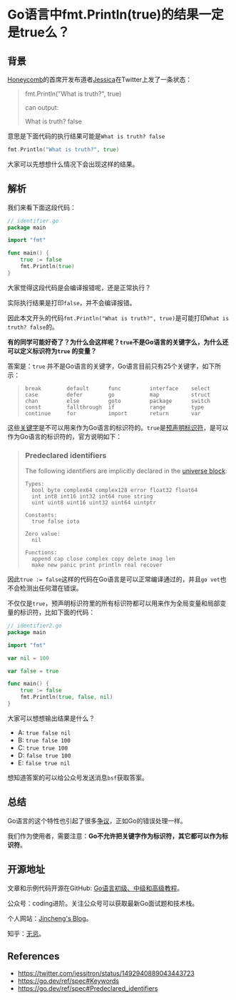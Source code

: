 # Go语言中fmt.Println(true)的结果一定是true么？

##  背景

[Honeycomb](https://www.honeycomb.io/)的首席开发布道者[Jessica](https://twitter.com/jessitron)在Twitter上发了一条状态：

> fmt.Println("What is truth?", true)
>
> can output:
>
> What is truth? false

意思是下面代码的执行结果可能是`What is truth? false`

```go
fmt.Println("What is truth?", true)
```

大家可以先想想什么情况下会出现这样的结果。



## 解析

我们来看下面这段代码：

```go
// identifier.go
package main

import "fmt"

func main() {
	true := false
	fmt.Println(true)
}
```

大家觉得这段代码是会编译报错呢，还是正常执行？

实际执行结果是打印`false`，并不会编译报错。

因此本文开头的代码`fmt.Println("What is truth?", true)`是可能打印`What is truth? false`的。

**有的同学可能好奇了？为什么会这样呢？`true`不是Go语言的关键字么，为什么还可以定义标识符为`true` 的变量？**

答案是：`true` 并不是Go语言的关键字，Go语言目前只有25个关键字，如下所示：

> ```
> break        default      func         interface    select
> case         defer        go           map          struct
> chan         else         goto         package      switch
> const        fallthrough  if           range        type
> continue     for          import       return       var
> ```

这些[关键字](https://go.dev/ref/spec#Keywords)是不可以用来作为Go语言的标识符的。`true`是[预声明标识符](https://go.dev/ref/spec#Predeclared_identifiers)，是可以作为Go语言的标识符的，官方说明如下：

> ### Predeclared identifiers
>
> The following identifiers are implicitly declared in the [universe block](https://go.dev/ref/spec#Blocks):
>
> ```
> Types:
> 	bool byte complex64 complex128 error float32 float64
> 	int int8 int16 int32 int64 rune string
> 	uint uint8 uint16 uint32 uint64 uintptr
> 
> Constants:
> 	true false iota
> 
> Zero value:
> 	nil
> 
> Functions:
> 	append cap close complex copy delete imag len
> 	make new panic print println real recover
> ```

因此`true := false`这样的代码在Go语言是可以正常编译通过的，并且`go vet`也不会检测出任何潜在错误。

不仅仅是`true`，预声明标识符里的所有标识符都可以用来作为全局变量和局部变量的标识符，比如下面的代码：

```go
// identifier2.go
package main

import "fmt"

var nil = 100

var false = true

func main() {
	true := false
	fmt.Println(true, false, nil)
}
```

大家可以想想输出结果是什么？

* A: `true false nil`
* B: `true false 100`
* C: `true true 100`
* D: `false true 100`
* E: `false true nil`

想知道答案的可以给公众号发送消息`bsf`获取答案。



## 总结

Go语言的这个特性也引起了很多[争议](https://twitter.com/jessitron/status/1492940889043443723)，正如Go的错误处理一样。

我们作为使用者，需要注意：**Go不允许把关键字作为标识符，其它都可以作为标识符**。



## 开源地址

文章和示例代码开源在GitHub: [Go语言初级、中级和高级教程](https://github.com/jincheng9/go-tutorial)。

公众号：coding进阶。关注公众号可以获取最新Go面试题和技术栈。

个人网站：[Jincheng's Blog](https://jincheng9.github.io/)。

知乎：[无忌](https://www.zhihu.com/people/thucuhkwuji)。



## References

* https://twitter.com/jessitron/status/1492940889043443723
* https://go.dev/ref/spec#Keywords
* https://go.dev/ref/spec#Predeclared_identifiers